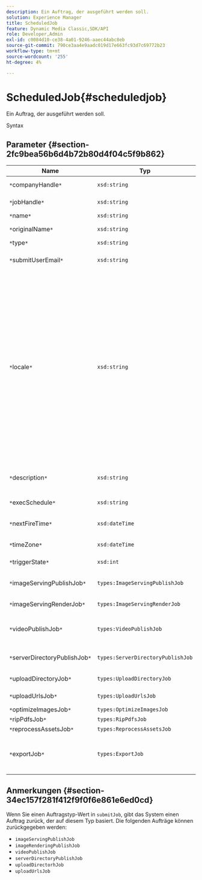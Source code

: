 ```yaml
---
description: Ein Auftrag, der ausgeführt werden soll.
solution: Experience Manager
title: ScheduledJob
feature: Dynamic Media Classic,SDK/API
role: Developer,Admin
exl-id: c0084d10-ce38-4a01-9246-aaec44abc8eb
source-git-commit: 790ce3aa4e9aadc019d17e663fc93d7c69772b23
workflow-type: tm+mt
source-wordcount: '255'
ht-degree: 4%

---
```


# ScheduledJob{#scheduledjob}

Ein Auftrag, der ausgeführt werden soll.

Syntax

## Parameter {#section-2fc9bea56b6d4b72b80d4f04c5f9b862}

| Name | Typ | Beschreibung |
|---|---|---|
| `*`companyHandle`*` | `xsd:string` | Handle des Unternehmens. |
| `*`jobHandle`*` | `xsd:string` | Handhabung geplanter Aufträge. |
| `*`name`*` | `xsd:string` | Auftragsname. |
| `*`originalName`*` | `xsd:string` | Ursprünglicher Name des geplanten Auftrags. |
| `*`type`*` | `xsd:string` | Auftragstyp. |
| `*`submitUserEmail`*` | `xsd:string` | Die E-Mail-Adresse des Benutzers, der den Auftrag geplant hat. |
| `*`locale`*` | `xsd:string` | Das Gebietsschema, das für Auftragsprotokolldetails und die E-Mail-Lokalisierung verwendet werden soll. Gebietsschemata werden als `<language_code>[- <country_code>]`, wobei der Sprachcode ein aus zwei Buchstaben bestehender Code in Kleinbuchstaben ist, wie in ISO-639 angegeben, und der optionale Ländercode ein aus Großbuchstaben bestehender Code aus zwei Buchstaben gemäß ISO-3166 ist. Die Gebietsschema-Zeichenfolge für Englisch (USA) lautet beispielsweise: `en-US`. |
| `*`description`*` | `xsd:string` | Eine Beschreibung des Auftrags, wie ursprünglich unter `submitJob`. |
| `*`execSchedule`*` | `xsd:string` | Wann der Auftrag ausgeführt werden soll. |
| `*`nextFireTime`*` | `xsd:dateTime` | Datum, Uhrzeit und Zeitzone, zu der der Auftrag ausgelöst wird. |
| `*`timeZone`*` | `xsd:dateTime` | Die Zeitzone des geplanten Auftrags. |
| `*`triggerState`*` | `xsd:int` | Auswahl des Status des Triggers. |
| `*`imageServingPublishJob`*` | `types:ImageServingPublishJob` | Auftragsdetails für einen Image-Serving-Veröffentlichungsauftrag. |
| `*`imageServingRenderJob`*` | `types:ImageServingRenderJob` | Auftragsdetails für einen Bildrendering-Auftrag. |
| `*`videoPublishJob`*` | `types:VideoPublishJob` | Auftragsdetails für einen Video-Veröffentlichungsauftrag. Siehe [VideoPublishJob](https://experienceleague.adobe.com/docs/dynamic-media-developer-resources/image-production-api/data-types/r-scheduled-job.html). |
| `*`serverDirectoryPublishJob`*` | `types:ServerDirectoryPublishJob` | Auftragsdetails für einen Veröffentlichungsauftrag in Serverordnern. |
| `*`uploadDirectoryJob`*` | `types:UploadDirectoryJob` | Auftragsdetails für einen Upload-Ordnerauftrag. |
| `*`uploadUrlsJob`*` | `types:UploadUrlsJob` | Auftragsdetails für einen Upload-URLs-Auftrag. |
| `*`optimizeImagesJob`*` | `types:OptimizeImagesJob` |  |
| `*`ripPdfsJob`*` | `types:RipPdfsJob` |  |
| `*`reprocessAssetsJob`*` | `types:ReprocessAssetsJob` |  |
| `*`exportJob`*` | `types:ExportJob` | Zulassen des autorisierten Exports von zuvor hochgeladenen Dateien. Siehe [Exportauftrag](https://experienceleague.adobe.com/docs/dynamic-media-developer-resources/image-production-api/data-types/r-scheduled-job.html). |

## Anmerkungen {#section-34ec157f281f412f9f0f6e861e6ed0cd}

Wenn Sie einen Auftragstyp-Wert in `submitJob`, gibt das System einen Auftrag zurück, der auf diesem Typ basiert. Die folgenden Aufträge können zurückgegeben werden:

* `imageServingPublishJob`
* `imageRenderingPublishJob`
* `videoPublishJob`
* `serverDirectoryPublishJob`
* `uploadDirectorhJob`
* `uploadUrlsJob`
